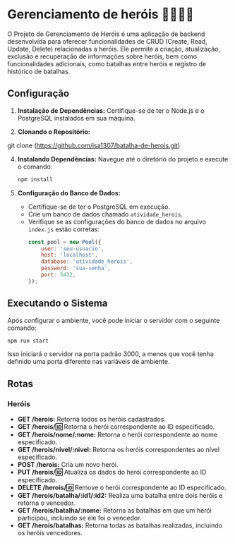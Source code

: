 # Gerenciamento de heróis 🦸‍♀️🦸‍♂️
O Projeto de Gerenciamento de Heróis é uma aplicação de backend desenvolvida para oferecer funcionalidades de CRUD (Create, Read, Update, Delete) relacionadas a heróis. Ele permite a criação, atualização, exclusão e recuperação de informações sobre heróis, bem como funcionalidades adicionais, como batalhas entre heróis e registro de histórico de batalhas.

## Configuração

1. **Instalação de Dependências:**
   Certifique-se de ter o Node.js e o PostgreSQL instalados em sua máquina.

2. **Clonando o Repositório:**
  
 git clone (https://github.com/isa1307/batalha-de-herois.git)
  

4. **Instalando Dependências:**
   Navegue até o diretório do projeto e execute o comando:
   ```bash
   npm install
   ```

5. **Configuração do Banco de Dados:**
   - Certifique-se de ter o PostgreSQL em execução.
   - Crie um banco de dados chamado `atividade_herois`.
   - Verifique se as configurações do banco de dados no arquivo `index.js` estão corretas:
     ```javascript
     const pool = new Pool({
         user: 'seu-usuario',
         host: 'localhost',
         database: 'atividade_herois',
         password: 'sua-senha',
         port: 5432,
     });
     ```

## Executando o Sistema

Após configurar o ambiente, você pode iniciar o servidor com o seguinte comando:

```bash
npm run start
```

Isso iniciará o servidor na porta padrão 3000, a menos que você tenha definido uma porta diferente nas variáveis de ambiente.

## Rotas

### Heróis

- **GET /herois:** Retorna todos os heróis cadastrados.
- **GET /herois/:id:** Retorna o herói correspondente ao ID especificado.
- **GET /herois/nome/:nome:** Retorna o herói correspondente ao nome especificado.
- **GET /herois/nivel/:nivel:** Retorna os heróis correspondentes ao nível especificado.
- **POST /herois:** Cria um novo herói.
- **PUT /herois/:id:** Atualiza os dados do herói correspondente ao ID especificado.
- **DELETE /herois/:id:** Remove o herói correspondente ao ID especificado.
- **GET /herois/batalha/:id1/:id2:** Realiza uma batalha entre dois heróis e retorna o vencedor.
- **GET /herois/batalha/:nome:** Retorna as batalhas em que um herói participou, incluindo se ele foi o vencedor.
- **GET /herois/batalhas:** Retorna todas as batalhas realizadas, incluindo os heróis vencedores.


